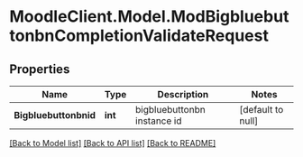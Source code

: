 # MoodleClient.Model.ModBigbluebuttonbnCompletionValidateRequest

## Properties

Name | Type | Description | Notes
------------ | ------------- | ------------- | -------------
**Bigbluebuttonbnid** | **int** | bigbluebuttonbn instance id | [default to null]

[[Back to Model list]](../README.md#documentation-for-models) [[Back to API list]](../README.md#documentation-for-api-endpoints) [[Back to README]](../README.md)

